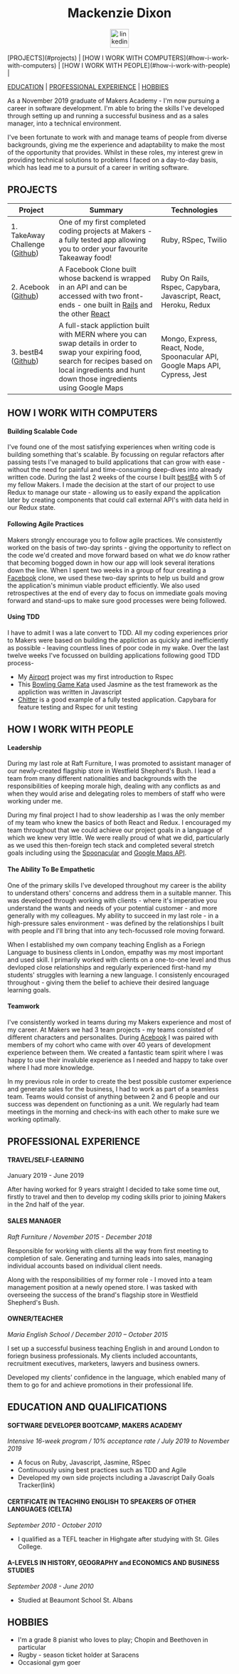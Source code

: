 <h1 align="center">Mackenzie Dixon</h1>
<p align="center">
<a href="#">
<img src="https://www.iconfinder.com/data/icons/free-social-icons/67/linkedin_circle_color-512.png" alt="linkedin" hspace="50" height="42" width="42"></a></p>
</p>



<p text-align="center"> [PROJECTS](#projects) | [HOW I WORK WITH COMPUTERS](#how-i-work-with-computers) | [HOW I WORK WITH PEOPLE](#how-i-work-with-people) | </p>

[EDUCATION](#education-and-qualifications) | [PROFESSIONAL EXPERIENCE](#professional-experience) | [HOBBIES](#hobbies)

As a November 2019 graduate of Makers Academy - I'm now pursuing a career in software development. I'm able to bring the skills I've developed through setting up and running a successful business and as a sales manager, into a technical environment.

I've been fortunate to work with and manage teams of people from diverse backgrounds, giving me the experience and adaptability to make the most of the opportunity that provides. Whilst in these roles, my interest grew in providing technical solutions to problems I faced on a day-to-day basis, which has lead me to a pursuit of a career in writing software.

## PROJECTS
| Project       | Summary       | Technologies  |
| ------------- |---------------| --------------|
| 1. TakeAway Challenge ([Github](https://github.com/mackacavs/takeaway-challenge/)) | One of my first completed coding projects at Makers - a fully tested app allowing you to order your favourite Takeaway food! | Ruby, RSpec, Twilio |
| 2. Acebook ([Github](https://github.com/mackacavs/acebook-agil/))|A Facebook Clone built whose backend is wrapped in an API and can be accessed with two front-ends - one built in [Rails](https://github.com/mackacavs/acebook-agil/) and the other [React](https://github.com/mackacavs/acebook-react-agil/) | Ruby On Rails, Rspec, Capybara, Javascript, React, Heroku, Redux |
| 3. bestB4 ([Github](https://github.com/eashworth/BestB4))| A full-stack appliction built with MERN where you can swap details in order to swap your expiring food, search for recipes based on local ingredients and hunt down those ingredients using Google Maps | Mongo, Express, React, Node, Spoonacular API, Google Maps API, Cypress, Jest |

## HOW I WORK WITH COMPUTERS

#### Building Scalable Code
I've found one of the most satisfying experiences when writing code is building something that's scalable. By focussing on regular refactors after passing tests I've managed to build applications that can grow with ease - without the need for painful and time-consuming deep-dives into already written code. During the last 2 weeks of the course I built [bestB4](https://github.com/eashworth/BestB4) with 5 of my fellow Makers. I made the decision at the start of our project to use Redux to manage our state - allowing us to easily expand the application later by creating components that could call external API's with data held in our Redux state. 

#### Following Agile Practices
Makers strongly encourage you to follow agile practices. We consistently worked on the basis of two-day sprints - giving the opportunity to reflect on the code we'd created and move forward based on what we *do* know rather that becoming bogged down in how our app will look several iterations down the line. When I spent two weeks in a group of four creating a [Facebook](https://github.com/mackacavs/acebook-agil/) clone, we used these two-day sprints to help us  build and grow the application's minimun viable product efficiently. We also used retrospectives at the end of every day to focus on immediate goals moving forward and stand-ups to make sure good processes were being followed.

#### Using TDD
I have to admit I was a late convert to TDD. All my coding experiences prior to Makers were based on building the appliction as quickly and inefficiently as possible - leaving countless lines of poor code in my wake. Over the last twelve weeks I've focussed on building applications following good TDD process-

* My [Airport](https://github.com/mackacavs/airport_challenge) project was my first introduction to Rspec
* This [Bowling Game Kata](https://github.com/mackacavs/bowling-challenge) used Jasmine as the test framework as the appliction was written in Javascript 
* [Chitter](https://github.com/mackacavs/chitter-challenge) is a good example of a fully tested application. Capybara for feature testing and Rspec for unit testing

## HOW I WORK WITH PEOPLE

#### Leadership
During my last role at Raft Furniture, I was promoted to assistant manager of our newly-created flagship store in Westfield Shepherd's Bush. I lead a team from many different nationalities and backgrounds with the responsibilities of keeping morale high, dealing with any conflicts as and when they would arise and delegating roles to members of staff who were working under me.

During my final project I had to show leadership as I was the only member of my team who knew the basics of both React and Redux. I encouraged my team throughout that we could achieve our project goals in a language of which we knew very little. We were really proud of what we did, particularly as we used this then-foreign tech stack and completed several stretch goals including using the [Spoonacular](https://github.com/eashworth/bestB4-Front-End/blob/master/src/actions/recipe.js) and [Google Maps API](https://github.com/eashworth/bestB4-Front-End/blob/master/src/actions/googleMap.js). 

#### The Ability To Be Empathetic
One of the primary skills I've developed throughout my career is the ability to understand others' concerns and address them in a suitable manner. This was developed through working with clients - where it's imperative you understand the wants and needs of your potential customer - and more generally with my colleagues. My ability to succeed in my last role - in a high-pressure sales environment - was defined by the relationships I built with people and I'll bring that into any tech-focussed role moving forward.

When I established my own company teaching English as a Foriegn Language to business clients in London, empathy was my most important and used skill. I primarily worked with clients on a one-to-one level and thus devloped close relationships and regularly experienced first-hand my students' struggles with learning a new language. I consistenly encouraged throughout - giving them the belief to achieve their desired language learning goals. 

#### Teamwork

I've consistently worked in teams during my Makers experience and most of my career. At Makers we had 3 team projects - my teams consisted of different characters and personalites. During [Acebook](https://github.com/mackacavs/acebook-agil/) I was paired with members of my cohort who came with over 40 years of development experience between them. We created a fantastic team spirit where I was happy to use their invaluble experience as I needed and happy to take over where I had more knowledge.

In my previous role in order to create the best possible customer experience and generate sales for the business, I had to work as part of a seamless team. Teams would consist of anything between 2 and 6 people and our success was dependent on functioning as a unit. We regularly had team meetings in the morning and check-ins with each other to make sure we working optimally.

## PROFESSIONAL EXPERIENCE

#### TRAVEL/SELF-LEARNING

January 2019 - June 2019

After having worked for 9 years straight I decided to take some time out, firstly to travel and then to develop my coding skills prior to joining Makers in the 2nd half of the year.


#### SALES MANAGER 

*Raft Furniture / November 2015 - December 2018*

Responsible for working with clients all the way from first meeting to completion of sale. Generating and turning leads into sales, managing individual accounts based on individual client needs.

Along with the responsibilities of my former role - I moved into a team management position at a newly opened store. I was tasked with overseeing the success of the brand's flagship store in Westfield Shepherd's Bush.

#### OWNER/TEACHER

*Maria English School / December 2010 – October 2015*

I set up a successful business teaching English in and around London to foriegn business professionals. My clients included accountants, recruitment executives, marketers, lawyers and business owners.

Developed my clients’ confidence in the language, which enabled many of them to go for and achieve promotions in their professional life.

## EDUCATION AND QUALIFICATIONS

#### SOFTWARE DEVELOPER BOOTCAMP, MAKERS ACADEMY

*Intensive 16-week program / 10% acceptance rate / July 2019 to November 2019*

- A focus on Ruby, Javascript, Jasmine, RSpec
- Continuously using best practices such as TDD and Agile
- Developed my own side projects including a Javascript Daily Goals Tracker(link)

#### CERTIFICATE IN TEACHING ENGLISH TO SPEAKERS OF OTHER LANGUAGES (CELTA)

*September 2010 - October 2010*

- I qualified as a TEFL teacher in Highgate after studying with St. Giles College.

#### A-LEVELS IN HISTORY, GEOGRAPHY and ECONOMICS AND BUSINESS STUDIES

*September 2008 - June 2010*

- Studied at Beaumont School St. Albans

## HOBBIES
- I'm a grade 8 pianist who loves to play; Chopin and Beethoven in particular
- Rugby - season ticket holder at Saracens
- Occasional gym goer

